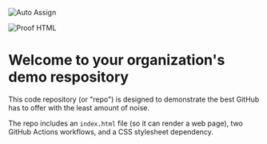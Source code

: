 ![Auto Assign](https://github.com/Programmers123456/demo-repository/actions/workflows/auto-assign.yml/badge.svg)

![Proof HTML](https://github.com/Programmers123456/demo-repository/actions/workflows/proof-html.yml/badge.svg)

# Welcome to your organization's demo respository
This code repository (or "repo") is designed to demonstrate the best GitHub has to offer with the least amount of noise.

The repo includes an `index.html` file (so it can render a web page), two GitHub Actions workflows, and a CSS stylesheet dependency.
